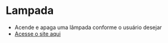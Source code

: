 # Lampada
* Acende e apaga uma lâmpada conforme o usuário desejar
* [Acesse o site aqui](https://kemuell411.github.io/Lampada/)
